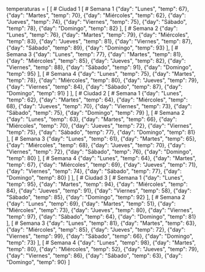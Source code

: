temperaturas = [
    [   # Ciudad 1
        [   # Semana 1
            {"day": "Lunes", "temp": 67},
            {"day": "Martes", "temp": 70},
            {"day": "Miércoles", "temp": 62},
            {"day": "Jueves", "temp": 74},
            {"day": "Viernes", "temp": 75},
            {"day": "Sábado", "temp": 78},
            {"day": "Domingo", "temp": 82}
        ],
        [   # Semana 2
            {"day": "Lunes", "temp": 76},
            {"day": "Martes", "temp": 79},
            {"day": "Miércoles", "temp": 83},
            {"day": "Jueves", "temp": 81},
            {"day": "Viernes", "temp": 87},
            {"day": "Sábado", "temp": 89},
            {"day": "Domingo", "temp": 93}
        ],
        [   # Semana 3
            {"day": "Lunes", "temp": 77},
            {"day": "Martes", "temp": 81},
            {"day": "Miércoles", "temp": 85},
            {"day": "Jueves", "temp": 82},
            {"day": "Viernes", "temp": 88},
            {"day": "Sábado", "temp": 91},
            {"day": "Domingo", "temp": 95}
        ],
        [   # Semana 4
            {"day": "Lunes", "temp": 75},
            {"day": "Martes", "temp": 78},
            {"day": "Miércoles", "temp": 80},
            {"day": "Jueves", "temp": 79},
            {"day": "Viernes", "temp": 84},
            {"day": "Sábado", "temp": 87},
            {"day": "Domingo", "temp": 91}
        ]
    ],
    [   # Ciudad 2
        [   # Semana 1
            {"day": "Lunes", "temp": 62},
            {"day": "Martes", "temp": 64},
            {"day": "Miércoles", "temp": 68},
            {"day": "Jueves", "temp": 70},
            {"day": "Viernes", "temp": 73},
            {"day": "Sábado", "temp": 75},
            {"day": "Domingo", "temp": 79}
        ],
        [   # Semana 2
            {"day": "Lunes", "temp": 63},
            {"day": "Martes", "temp": 66},
            {"day": "Miércoles", "temp": 70},
            {"day": "Jueves", "temp": 72},
            {"day": "Viernes", "temp": 75},
            {"day": "Sábado", "temp": 77},
            {"day": "Domingo", "temp": 81}
        ],
        [   # Semana 3
            {"day": "Lunes", "temp": 61},
            {"day": "Martes", "temp": 65},
            {"day": "Miércoles", "temp": 68},
            {"day": "Jueves", "temp": 70},
            {"day": "Viernes", "temp": 72},
            {"day": "Sábado", "temp": 76},
            {"day": "Domingo", "temp": 80}
        ],
        [   # Semana 4
            {"day": "Lunes", "temp": 64},
            {"day": "Martes", "temp": 67},
            {"day": "Miércoles", "temp": 69},
            {"day": "Jueves", "temp": 71},
            {"day": "Viernes", "temp": 74},
            {"day": "Sábado", "temp": 77},
            {"day": "Domingo", "temp": 80}
        ]
    ],
    [   # Ciudad 3
        [   # Semana 1
            {"day": "Lunes", "temp": 95},
            {"day": "Martes", "temp": 94},
            {"day": "Miércoles", "temp": 84},
            {"day": "Jueves", "temp": 91},
            {"day": "Viernes", "temp": 58},
            {"day": "Sábado", "temp": 85},
            {"day": "Domingo", "temp": 92}
        ],
        [   # Semana 2
            {"day": "Lunes", "temp": 69},
            {"day": "Martes", "temp": 51},
            {"day": "Miércoles", "temp": 73},
            {"day": "Jueves", "temp": 80},
            {"day": "Viernes", "temp": 97},
            {"day": "Sábado", "temp": 64},
            {"day": "Domingo", "temp": 81}
        ],
        [   # Semana 3
            {"day": "Lunes", "temp": 81},
            {"day": "Martes", "temp": 63},
            {"day": "Miércoles", "temp": 85},
            {"day": "Jueves", "temp": 72},
            {"day": "Viernes", "temp": 99},
            {"day": "Sábado", "temp": 66},
            {"day": "Domingo", "temp": 73}
        ],
        [   # Semana 4
            {"day": "Lunes", "temp": 98},
            {"day": "Martes", "temp": 80},
            {"day": "Miércoles", "temp": 52},
            {"day": "Jueves", "temp": 79},
            {"day": "Viernes", "temp": 86},
            {"day": "Sábado", "temp": 63},
            {"day": "Domingo", "temp": 90}
        ]
